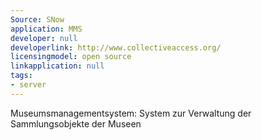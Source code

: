```yaml
---
Source: SNow
application: MMS
developer: null
developerlink: http://www.collectiveaccess.org/
licensingmodel: open source
linkapplication: null
tags:
- server
---
```

Museumsmanagementsystem: System zur Verwaltung der Sammlungsobjekte der Museen
